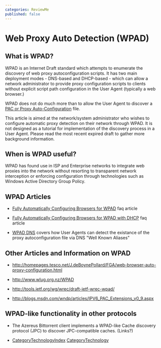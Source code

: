 ```yaml
---
categories: ReviewMe
published: false
---
```

# Web Proxy Auto Detection (WPAD)

## What is WPAD?

WPAD is an Internet Draft standard which attempts to enumerate the
discovery of web proxy autoconfiguration scripts. It has two main
deployment modes - DNS-based and DHCP-based - which can allow a network
administrator to provide proxy configuration scripts to clients without
explicit script path configuration in the User Agent (typically a web
browser.)

WPAD does not do much more than to allow the User Agent to discover a
[PAC or Proxy
Auto-Configuration](/Technology/ProxyPac)
file.

This article is aimed at the network/system administrator who wishes to
configure automatic proxy detection on their network through WPAD. It is
not designed as a tutorial for implementation of the discovery process
in a User Agent. Please read the most recent expired draft to gather
more background information.

## When is WPAD useful?

WPAD has found use in ISP and Enterprise networks to integrate web
proxies into the network without resorting to transparent network
interception or enforcing configuration through technologies such as
Windows Active Directory Group Policy.

## WPAD Articles

  - [Fully Automatically Configuring Browsers for
    WPAD](/SquidFaq/ConfiguringBrowsers#head-5aa28de5e8308087a925cb7ef54ca070a16564d4)
    faq article

  - [Fully Automatically Configuring Browsers for WPAD with
    DHCP](/SquidFaq/ConfiguringBrowsers#head-8623ffc5e6a381ccfe77f17bbe29fa87c3cf9734)
    faq article

  - [WPAD
    DNS](/Technology/WPAD/DNS)
    covers how User Agents can detect the existance of the proxy
    autoconfiguration file via DNS "Well Known Aliases"

## Other Articles and Information on WPAD

  - <http://homepages.tesco.net/J.deBoynePollard/FGA/web-browser-auto-proxy-configuration.html>

  - <http://www.wlug.org.nz/WPAD>

  - <http://tools.ietf.org/wg/wrec/draft-ietf-wrec-wpad/>

  - <http://blogs.msdn.com/wndp/articles/IPV6_PAC_Extensions_v0_9.aspx>

## WPAD-like functionality in other protocols

  - The Azereus Bittorrent client implements a WPAD-like Cache discovery
    protocol (JPC) to discover JPC-compatible caches. (Links?)

<!-- end list -->

  - [CategoryTechnologyIndex](/CategoryTechnologyIndex)
    [CategoryTechnology](/CategoryTechnology)
